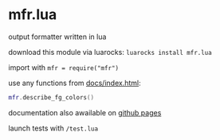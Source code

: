 # mfr.lua

output formatter written in lua

download this module via luarocks: `luarocks install mfr.lua`

import with `mfr = require("mfr")`

use any functions from [docs/index.html](docs/index.html):
```lua
mfr.describe_fg_colors()
```

documentation also awailable on [github pages](mb6ockatf.github.io/mfr.lua/)

launch tests with `/test.lua`